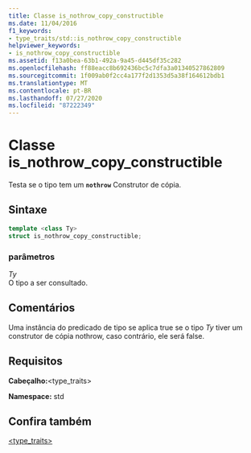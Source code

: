 ```yaml
---
title: Classe is_nothrow_copy_constructible
ms.date: 11/04/2016
f1_keywords:
- type_traits/std::is_nothrow_copy_constructible
helpviewer_keywords:
- is_nothrow_copy_constructible
ms.assetid: f13a0bea-63b1-492a-9a45-d445df35c282
ms.openlocfilehash: ff88eacc8b692436bc5c7dfa3a01340527862809
ms.sourcegitcommit: 1f009ab0f2cc4a177f2d1353d5a38f164612bdb1
ms.translationtype: MT
ms.contentlocale: pt-BR
ms.lasthandoff: 07/27/2020
ms.locfileid: "87222349"
---
```

# <a name="is_nothrow_copy_constructible-class"></a>Classe is_nothrow_copy_constructible

Testa se o tipo tem um **`nothrow`** Construtor de cópia.

## <a name="syntax"></a>Sintaxe

```cpp
template <class Ty>
struct is_nothrow_copy_constructible;
```

### <a name="parameters"></a>parâmetros

*Ty*\
O tipo a ser consultado.

## <a name="remarks"></a>Comentários

Uma instância do predicado de tipo se aplica true se o tipo *Ty* tiver um construtor de cópia nothrow, caso contrário, ele será false.

## <a name="requirements"></a>Requisitos

**Cabeçalho:**\<type_traits>

**Namespace:** std

## <a name="see-also"></a>Confira também

[<type_traits>](../standard-library/type-traits.md)
